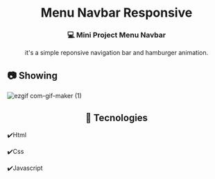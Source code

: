<h1 align="center">Menu Navbar Responsive</h1>
<h3 align="center"> 💻 Mini Project Menu Navbar</h3>
 <p align="center"> it's a simple reponsive navigation bar and hamburger animation.</p>
 
 <h2> 📷 Showing </h2>
 
![ezgif com-gif-maker (1)](https://user-images.githubusercontent.com/82244432/129562656-ed5ba36d-4d08-4fdc-b013-61f786675509.gif)
 
 <h2 align="center"> 🚀 Tecnologies </h2>
 <p>✔️Html</P>
 <p>✔️Css</p>
 <p>✔️Javascript</p>
